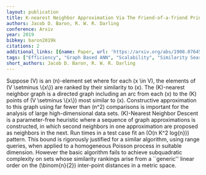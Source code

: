 ```yaml
---
layout: publication
title: K-nearest Neighbor Approximation Via The Friend-of-a-friend Principle
authors: Jacob D. Baron, R. W. R. Darling
conference: Arxiv
year: 2019
bibkey: baron2019k
citations: 2
additional_links: [{name: Paper, url: 'https://arxiv.org/abs/1908.07645'}]
tags: ["Efficiency", "Graph Based ANN", "Scalability", "Similarity Search"]
short_authors: Jacob D. Baron, R. W. R. Darling
---
```

Suppose \(V\) is an \(n\)-element set where for each \(x \in V\), the elements of
\(V \setminus \\{x\\}\) are ranked by their similarity to \(x\). The \(K\)-nearest
neighbor graph is a directed graph including an arc from each \(x\) to the \(K\)
points of \(V \setminus \\{x\\}\) most similar to \(x\). Constructive approximation
to this graph using far fewer than \(n^2\) comparisons is important for the
analysis of large high-dimensional data sets. \(K\)-Nearest Neighbor Descent is a
parameter-free heuristic where a sequence of graph approximations is
constructed, in which second neighbors in one approximation are proposed as
neighbors in the next. Run times in a test case fit an \(O(n K^2 log\{n\})\)
pattern. This bound is rigorously justified for a similar algorithm, using
range queries, when applied to a homogeneous Poisson process in suitable
dimension. However the basic algorithm fails to achieve subquadratic complexity
on sets whose similarity rankings arise from a ``generic'' linear order on the
\(\binom\{n\}\{2\}\) inter-point distances in a metric space.